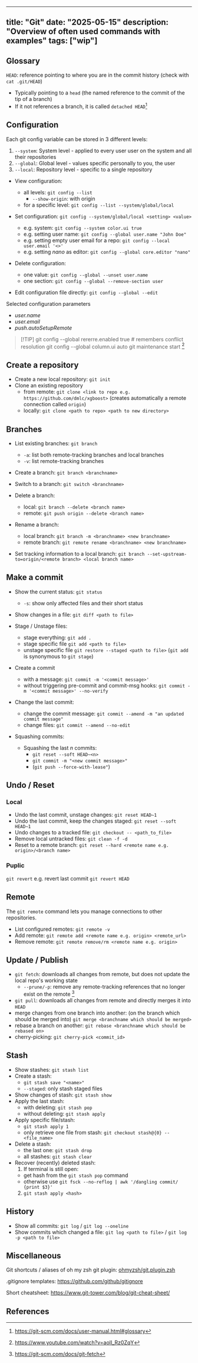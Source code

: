 ______________________________________________________________________

## title: "Git" date: "2025-05-15" description: "Overview of often used commands with examples" tags: \["wip"\]

## Glossary

`HEAD`: reference pointing to where you are in the commit history (check with `cat .git/HEAD`)

- Typically pointing to a `head` (the named reference to the commit of the tip of a branch)
- If it not references a branch, it is called `detached HEAD`[^git-scm]

<!-- `--force-with-lease`: only allows a push to proceed if the remote branch hasn't been updated by someone else since your last fetch -->

## Configuration

Each git config variable can be stored in 3 different levels:

1. `--system`: System level - applied to every user user on the system and all their repositories
1. `--global`: Global level - values specific personally to you, the user
1. `--local`: Repository level - specific to a single repository

- View configuration:

  - all levels: `git config --list`
    - `--show-origin`: with origin
  - for a specific level: `git config --list --system/global/local`

- Set configuration: `git config --system/global/local <setting> <value>`

  - e.g. system: `git config --system color.ui true`
  - e.g. setting user name: `git config --global user.name "John Doe"`
  - e.g. setting empty user email for a repo: `git config --local user.email '<>'`
  - e.g. setting _nano_ as editor: `git config --global core.editor "nano"`

- Delete configuration:

  - one value: `git config --global --unset user.name`
  - one section: `git config --global --remove-section user`

- Edit configuration file directly: `git config --global --edit`

Selected configuration parameters

- _user.name_
- _user.email_
- _push.autoSetupRemote_

> \[!TIP\]
> git config --global rererre.enabled true  # remembers conflict resolution
> git config --global column.ui auto
> git maintenance start [^git-video]

## Create a repository

- Create a new local repository: `git init`
- Clone an existing repository
  - from remote: `git clone <link to repo e.g. https://github.com/dmlc/xgboost>` (creates automatically a remote connection called `origin`)
  - locally: `git clone <path to repo> <path to new directory>`

## Branches

- List existing branches: `git branch`

  - `-a`: list both remote-tracking branches and local branches
  - `-v`: list remote-tracking branches

- Create a branch: `git branch <branchname>`

- Switch to a branch: `git switch <branchname>`

- Delete a branch:

  - local: `git branch --delete <branch name>`
  - remote: `git push origin --delete <branch name>`

- Rename a branch:

  - local branch: `git branch -m <branchname> <new branchname>`
  - remote branch: `git remote rename <branchname> <new branchname>`

- Set tracking information to a local branch: `git branch --set-upstream-to=origin/<remote branch> <local branch name>`

## Make a commit

- Show the current status: `git status`

  - `-s`: show only affected files and their short status

- Show changes in a file: `git diff <path to file>`

- Stage / Unstage files:

  - stage everything: `git add .`
  - stage specific file `git add <path to file>`
  - unstage specific file `git restore --staged <path to file>`
    (`git add` is synonymous to `git stage`)

- Create a commit

  - with a message: `git commit -m '<commit message>'`
  - without triggering pre-commit and commit-msg hooks: `git commit -m '<commit message>' --no-verify`

- Change the last commit:

  - change the commit message: `git commit --amend -m "an updated commit message"`
  - change files: `git commit --amend --no-edit`

- Squashing commits:

  - Squashing the last _n_ commits:
    - `git reset --soft HEAD~<n>`
    - `git commit -m "<new commit message>"`
    - (`git push --force-with-lease"`)

## Undo / Reset

### Local

- Undo the last commit, unstage changes: `git reset HEAD~1`
- Undo the last commit, keep the changes staged: `git reset --soft HEAD~1`
- Undo changes to a tracked file: `git checkout -- <path_to_file>`
- Remove local untracked files: `git clean -f -d`
- Reset to a remote branch: `git reset --hard <remote name e.g. origin>/<branch name>`

### Puplic

`git revert` e.g. revert last commit `git revert HEAD`

## Remote

The `git remote` command lets you manage connections to other repositories.

- List configured remotes: `git remote -v`
- Add remote: `git remote add <remote name e.g. origin> <remote_url>`
- Remove remote: `git remote remove/rm <remote name e.g. origin>`

## Update / Publish

- `git fetch`: downloads all changes from remote, but does not update the local repo's working state
  - `--prune/-p`: remove any remote-tracking references that no longer exist on the remote [^git-scm-fetch]
- `git pull`: downloads all changes from remote and directly merges it into `HEAD`
- merge changes from one branch into another: (on the branch which should be merged into) `git merge <branchname which should be merged>`
- rebase a branch on another: `git rebase <branchname which should be rebased on>`
- cherry-picking: `git cherry-pick <commit_id>`

## Stash

- Show stashes: `git stash list`
- Create a stash:
  - `git stash save "<name>"`
  - `--staged`: only stash staged files
- Show changes of stash: `git stash show`
- Apply the last stash:
  - with deleting: `git stash pop`
  - without deleting: `git stash apply`
- Apply specific file/stash:
  - `git stash apply 1`
  - only retrieve one file from stash: `git checkout stash@{0} -- <file_name>`
- Delete a stash:
  - the last one: `git stash drop`
  - all stashes: `git stash clear`
- Recover (recently) deleted stash:
  1. If terminal is still open:
  - get hash from the `git stash pop` command
  - otherwise use `git fsck --no-reflog | awk '/dangling commit/ {print $3}'`
  2. `git stash apply <hash>`

## History

- Show all commits: `git log` / `git log --oneline`
- Show commits which changed a file: `git log <path to file>` / `git log -p <path to file>`

## Miscellaneous

Git shortcuts / aliases of oh my zsh git plugin: [ohmyzsh/git.plugin.zsh](https://github.com/ohmyzsh/ohmyzsh/blob/master/plugins/git/git.plugin.zsh)

.gitignore templates: https://github.com/github/gitignore

Short cheatsheet:  https://www.git-tower.com/blog/git-cheat-sheet/

## References

[^git-scm]: https://git-scm.com/docs/user-manual.html#glossary
[^git-scm-fetch]: https://git-scm.com/docs/git-fetch
[^git-video]: https://www.youtube.com/watch?v=aolI_Rz0ZqY
